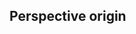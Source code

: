 ## Perspective origin


<!-- <values.perspectiveOrigin> -->
<!-- </values.perspectiveOrigin> -->

<!-- <variants.perspectiveOrigin> -->
<!-- </variants.perspectiveOrigin> -->